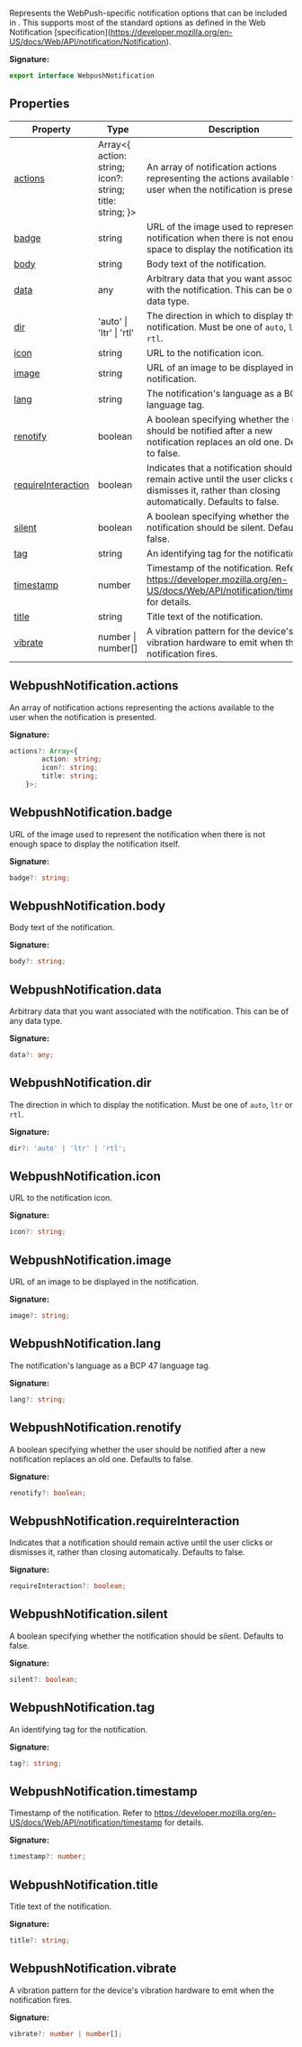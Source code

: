 Represents the WebPush-specific notification options that can be included in . This supports most of the standard options as defined in the Web Notification \[specification\](https://developer.mozilla.org/en-US/docs/Web/API/notification/Notification).

<b>Signature:</b>

```typescript
export interface WebpushNotification 
```

## Properties

|  Property | Type | Description |
|  --- | --- | --- |
|  [actions](./firebase-admin.messaging.webpushnotification.md#webpushnotificationactions) | Array&lt;{ action: string; icon?: string; title: string; }&gt; | An array of notification actions representing the actions available to the user when the notification is presented. |
|  [badge](./firebase-admin.messaging.webpushnotification.md#webpushnotificationbadge) | string | URL of the image used to represent the notification when there is not enough space to display the notification itself. |
|  [body](./firebase-admin.messaging.webpushnotification.md#webpushnotificationbody) | string | Body text of the notification. |
|  [data](./firebase-admin.messaging.webpushnotification.md#webpushnotificationdata) | any | Arbitrary data that you want associated with the notification. This can be of any data type. |
|  [dir](./firebase-admin.messaging.webpushnotification.md#webpushnotificationdir) | 'auto' \| 'ltr' \| 'rtl' | The direction in which to display the notification. Must be one of <code>auto</code>, <code>ltr</code> or <code>rtl</code>. |
|  [icon](./firebase-admin.messaging.webpushnotification.md#webpushnotificationicon) | string | URL to the notification icon. |
|  [image](./firebase-admin.messaging.webpushnotification.md#webpushnotificationimage) | string | URL of an image to be displayed in the notification. |
|  [lang](./firebase-admin.messaging.webpushnotification.md#webpushnotificationlang) | string | The notification's language as a BCP 47 language tag. |
|  [renotify](./firebase-admin.messaging.webpushnotification.md#webpushnotificationrenotify) | boolean | A boolean specifying whether the user should be notified after a new notification replaces an old one. Defaults to false. |
|  [requireInteraction](./firebase-admin.messaging.webpushnotification.md#webpushnotificationrequireinteraction) | boolean | Indicates that a notification should remain active until the user clicks or dismisses it, rather than closing automatically. Defaults to false. |
|  [silent](./firebase-admin.messaging.webpushnotification.md#webpushnotificationsilent) | boolean | A boolean specifying whether the notification should be silent. Defaults to false. |
|  [tag](./firebase-admin.messaging.webpushnotification.md#webpushnotificationtag) | string | An identifying tag for the notification. |
|  [timestamp](./firebase-admin.messaging.webpushnotification.md#webpushnotificationtimestamp) | number | Timestamp of the notification. Refer to https://developer.mozilla.org/en-US/docs/Web/API/notification/timestamp for details. |
|  [title](./firebase-admin.messaging.webpushnotification.md#webpushnotificationtitle) | string | Title text of the notification. |
|  [vibrate](./firebase-admin.messaging.webpushnotification.md#webpushnotificationvibrate) | number \| number\[\] | A vibration pattern for the device's vibration hardware to emit when the notification fires. |

## WebpushNotification.actions

An array of notification actions representing the actions available to the user when the notification is presented.

<b>Signature:</b>

```typescript
actions?: Array<{
        action: string;
        icon?: string;
        title: string;
    }>;
```

## WebpushNotification.badge

URL of the image used to represent the notification when there is not enough space to display the notification itself.

<b>Signature:</b>

```typescript
badge?: string;
```

## WebpushNotification.body

Body text of the notification.

<b>Signature:</b>

```typescript
body?: string;
```

## WebpushNotification.data

Arbitrary data that you want associated with the notification. This can be of any data type.

<b>Signature:</b>

```typescript
data?: any;
```

## WebpushNotification.dir

The direction in which to display the notification. Must be one of `auto`<!-- -->, `ltr` or `rtl`<!-- -->.

<b>Signature:</b>

```typescript
dir?: 'auto' | 'ltr' | 'rtl';
```

## WebpushNotification.icon

URL to the notification icon.

<b>Signature:</b>

```typescript
icon?: string;
```

## WebpushNotification.image

URL of an image to be displayed in the notification.

<b>Signature:</b>

```typescript
image?: string;
```

## WebpushNotification.lang

The notification's language as a BCP 47 language tag.

<b>Signature:</b>

```typescript
lang?: string;
```

## WebpushNotification.renotify

A boolean specifying whether the user should be notified after a new notification replaces an old one. Defaults to false.

<b>Signature:</b>

```typescript
renotify?: boolean;
```

## WebpushNotification.requireInteraction

Indicates that a notification should remain active until the user clicks or dismisses it, rather than closing automatically. Defaults to false.

<b>Signature:</b>

```typescript
requireInteraction?: boolean;
```

## WebpushNotification.silent

A boolean specifying whether the notification should be silent. Defaults to false.

<b>Signature:</b>

```typescript
silent?: boolean;
```

## WebpushNotification.tag

An identifying tag for the notification.

<b>Signature:</b>

```typescript
tag?: string;
```

## WebpushNotification.timestamp

Timestamp of the notification. Refer to https://developer.mozilla.org/en-US/docs/Web/API/notification/timestamp for details.

<b>Signature:</b>

```typescript
timestamp?: number;
```

## WebpushNotification.title

Title text of the notification.

<b>Signature:</b>

```typescript
title?: string;
```

## WebpushNotification.vibrate

A vibration pattern for the device's vibration hardware to emit when the notification fires.

<b>Signature:</b>

```typescript
vibrate?: number | number[];
```
